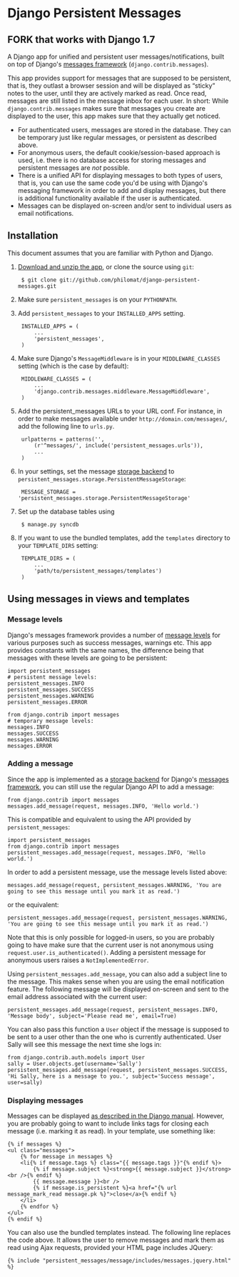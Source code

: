 Django Persistent Messages
==========================


FORK that works with Django 1.7
-------------------------------


A Django app for unified and persistent user messages/notifications, built on top of Django's [messages framework](http://docs.djangoproject.com/en/dev/ref/contrib/messages/) (`django.contrib.messages`).

This app provides support for messages that are supposed to be persistent, that is, they outlast a browser session and will be displayed as “sticky” notes to the user, until they are actively marked as read. Once read, messages are still listed in the message inbox for each user. In short: While `django.contrib.messages` makes sure that messages you create are displayed to the user, this app makes sure that they actually get noticed.  

* For authenticated users, messages are stored in the database. They can be temporary just like regular messages, or persistent as described above.
* For anonymous users, the default cookie/session-based approach is used, i.e. there is no database access for storing messages and persistent messages are *not* possible.
* There is a unified API for displaying messages to both types of users, that is, you can use the same code you'd be using with Django's messaging framework in order to add and display messages, but there is additional functionality available if the user is authenticated.
* Messages can be displayed on-screen and/or sent to individual users as email notifications.

Installation
------------

This document assumes that you are familiar with Python and Django.

1. [Download and unzip the app](http://github.com/philomat/django-persistent-messages/), or clone the source using `git`:

        $ git clone git://github.com/philomat/django-persistent-messages.git

2. Make sure `persistent_messages` is on your `PYTHONPATH`.
3. Add `persistent_messages` to your `INSTALLED_APPS` setting.

        INSTALLED_APPS = (
            ...
            'persistent_messages',
        )

4. Make sure Django's `MessageMiddleware` is in your `MIDDLEWARE_CLASSES` setting (which is the case by default):

        MIDDLEWARE_CLASSES = (
            ...
            'django.contrib.messages.middleware.MessageMiddleware',
        )
 
5. Add the persistent_messages URLs to your URL conf. For instance, in order to make messages available under `http://domain.com/messages/`, add the following line to `urls.py`.

        urlpatterns = patterns('',
            (r'^messages/', include('persistent_messages.urls')),
            ...
        )

6. In your settings, set the message [storage backend](http://docs.djangoproject.com/en/dev/ref/contrib/messages/#message-storage-backends) to `persistent_messages.storage.PersistentMessageStorage`:

        MESSAGE_STORAGE = 'persistent_messages.storage.PersistentMessageStorage'

7. Set up the database tables using 

	    $ manage.py syncdb

8. If you want to use the bundled templates, add the `templates` directory to your `TEMPLATE_DIRS` setting:

        TEMPLATE_DIRS = (
            ...
            'path/to/persistent_messages/templates')
        )


Using messages in views and templates
-------------------------------------

### Message levels ###

Django's messages framework provides a number of [message levels](http://docs.djangoproject.com/en/dev/ref/contrib/messages/#message-levels) for various purposes such as success messages, warnings etc. This app provides constants with the same names, the difference being that messages with these levels are going to be persistent:

    import persistent_messages
    # persistent message levels:
    persistent_messages.INFO 
    persistent_messages.SUCCESS 
    persistent_messages.WARNING
    persistent_messages.ERROR

    from django.contrib import messages
    # temporary message levels:
    messages.INFO 
    messages.SUCCESS 
    messages.WARNING
    messages.ERROR

### Adding a message ###

Since the app is implemented as a [storage backend](http://docs.djangoproject.com/en/dev/ref/contrib/messages/#message-storage-backends) for Django's [messages framework](http://docs.djangoproject.com/en/dev/ref/contrib/messages/), you can still use the regular Django API to add a message:

    from django.contrib import messages
    messages.add_message(request, messages.INFO, 'Hello world.')

This is compatible and equivalent to using the API provided by `persistent_messages`:

    import persistent_messages
    from django.contrib import messages
    persistent_messages.add_message(request, messages.INFO, 'Hello world.')

In order to add a persistent message, use the message levels listed above:

    messages.add_message(request, persistent_messages.WARNING, 'You are going to see this message until you mark it as read.')

or the equivalent:

    persistent_messages.add_message(request, persistent_messages.WARNING, 'You are going to see this message until you mark it as read.')
    
Note that this is only possible for logged-in users, so you are probably going to have make sure that the current user is not anonymous using `request.user.is_authenticated()`. Adding a persistent message for anonymous users raises a `NotImplementedError`.

Using `persistent_messages.add_message`, you can also add a subject line to the message. This makes sense when you are using the email notification feature. The following message will be displayed on-screen and sent to the email address associated with the current user:

    persistent_messages.add_message(request, persistent_messages.INFO, 'Message body', subject='Please read me', email=True)

You can also pass this function a `User` object if the message is supposed to be sent to a user other than the one who is currently authenticated. User Sally will see this message the next time she logs in:

    from django.contrib.auth.models import User
    sally = User.objects.get(username='Sally')
    persistent_messages.add_message(request, persistent_messages.SUCCESS, 'Hi Sally, here is a message to you.', subject='Success message', user=sally)

### Displaying messages ###

Messages can be displayed [as described in the Django manual](http://docs.djangoproject.com/en/dev/ref/contrib/messages/#displaying-messages). However, you are probably going to want to include links tags for closing each message (i.e. marking it as read). In your template, use something like:

    {% if messages %}
    <ul class="messages">
        {% for message in messages %}
        <li{% if message.tags %} class="{{ message.tags }}"{% endif %}>
            {% if message.subject %}<strong>{{ message.subject }}</strong><br />{% endif %}
            {{ message.message }}<br />
            {% if message.is_persistent %}<a href="{% url message_mark_read message.pk %}">close</a>{% endif %}
        </li>
        {% endfor %}
    </ul>
    {% endif %}

You can also use the bundled templates instead. The following line replaces the code above. It allows the user to remove messages and mark them as read using Ajax requests, provided your HTML page includes JQuery:

    {% include "persistent_messages/message/includes/messages.jquery.html" %}
